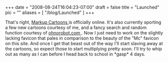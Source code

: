 
+++
date = "2008-08-24T16:04:23-07:00"
draft = false
title = "Launched"
pic = ""
aliases = [
  "/blog/Launched"
]
+++

<p>
    That's right, <a href = "http://www.markupcartoons.com"> Markup Cartoons </a> is
    officially online.  It's also currently sporting a few new cartoons courtesy of me,
    and a fancy search and random function courtesy of 
    <a href = "http://www.ohnorobot.com"> ohnorobot.com </a> .  Now I just need to work 
    on the slightly lacking favicon that pales in comparison to the beauty of the "Mc"
    favicon on this site.  And once I get that beast out of the way I'll start slaving
    away at the cartoons, so expect those to start multiplying pretty soon.  I'll try
    to whip out as many as I can before I head back to school in *gasp* 4 days.
    </p>